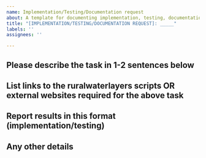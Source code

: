 ```yaml
---
name: Implementation/Testing/Documentation request
about: A template for documenting implementation, testing, documentation requests
title: "[IMPLEMENTATION/TESTING/DOCUMENTATION REQUEST]: _____"
labels: ''
assignees: ''

---
```


## Please describe the task in 1-2 sentences below


## List links to the ruralwaterlayers scripts OR external websites required for the above task


## Report results in this format (implementation/testing)


## Any other details
